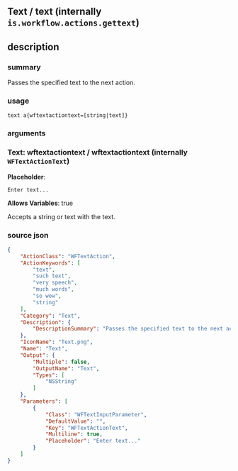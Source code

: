 
## Text / text (internally `is.workflow.actions.gettext`)



## description
### summary
Passes the specified text to the next action.


### usage
`text a{wftextactiontext=[string|text]}`

### arguments
### Text: wftextactiontext / wftextactiontext (internally `WFTextActionText`)
**Placeholder**:
```
Enter text...
```
**Allows Variables**: true



Accepts a string 
or text
with the text.

### source json

```json
{
	"ActionClass": "WFTextAction",
	"ActionKeywords": [
		"text",
		"such text",
		"very speech",
		"much words",
		"so wow",
		"string"
	],
	"Category": "Text",
	"Description": {
		"DescriptionSummary": "Passes the specified text to the next action."
	},
	"IconName": "Text.png",
	"Name": "Text",
	"Output": {
		"Multiple": false,
		"OutputName": "Text",
		"Types": [
			"NSString"
		]
	},
	"Parameters": [
		{
			"Class": "WFTextInputParameter",
			"DefaultValue": "",
			"Key": "WFTextActionText",
			"Multiline": true,
			"Placeholder": "Enter text..."
		}
	]
}
```
